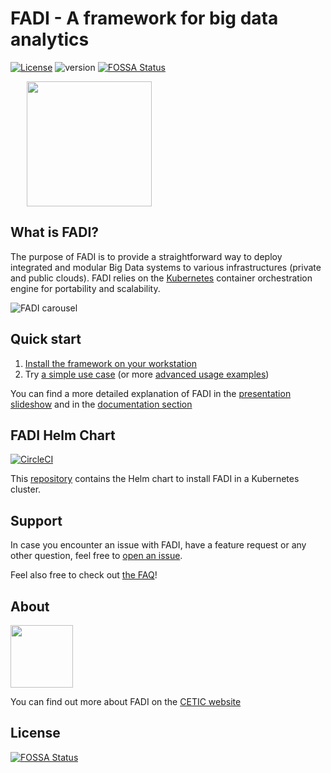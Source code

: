 # FADI - A framework for big data analytics
[![License](https://img.shields.io/badge/License-Apache%202.0-blue.svg)](https://opensource.org/licenses/Apache-2.0) ![version](https://img.shields.io/github/tag/cetic/fadi.svg?label=release) 
[![FOSSA Status](https://app.fossa.io/api/projects/git%2Bgithub.com%2Fcetic%2Ffadi.svg?type=shield)](https://app.fossa.io/projects/git%2Bgithub.com%2Fcetic%2Ffadi?ref=badge_shield)

<p align="center" style="width: 50%; height: 200px;">
  <a href="https://fadi.cetic.be"><img src="doc/images/logo.png" height="200"/></a>
</p>
 
## What is FADI?

The purpose of FADI is to provide a straightforward way to deploy integrated and modular Big Data systems to various infrastructures (private and public clouds). FADI relies on the [Kubernetes](https://kubernetes.io/) container orchestration engine for portability and scalability.

![FADI carousel](doc/images/carousel/carousel.gif)

## Quick start

1. [Install the framework on your workstation](INSTALL.md)
2. Try [a simple use case](USERGUIDE.md) (or more [advanced usage examples](examples/README.md))

You can find a more detailed explanation of FADI in the [presentation slideshow](https://fadi.presentations.cetic.be) and in the [documentation section](doc/README.md)

## FADI Helm Chart

[![CircleCI](https://circleci.com/gh/cetic/helm-fadi.svg?style=svg)](https://circleci.com/gh/cetic/helm-fadi/tree/master)

This [repository](https://github.com/cetic/helm-fadi) contains the Helm chart to install FADI in a Kubernetes cluster.

## Support

In case you encounter an issue with FADI, have a feature request or any other question, feel free to [open an issue](https://github.com/cetic/fadi/issues/new/choose).

Feel also free to check out [the FAQ](FAQ.md)!

## About

<a href="https://cetic.be/FADI"><img src="doc/images/logos/cetic.png" height="100"/></a>

You can find out more about FADI on the [CETIC website](https://cetic.be/FADI)

## License
[![FOSSA Status](https://app.fossa.io/api/projects/git%2Bgithub.com%2Fcetic%2Ffadi.svg?type=large)](https://app.fossa.io/projects/git%2Bgithub.com%2Fcetic%2Ffadi?ref=badge_large)
